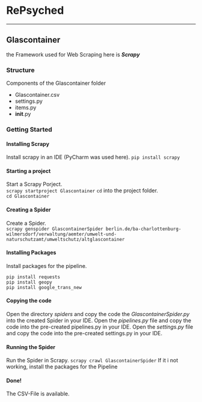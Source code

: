 # RePsyched
***


## Glascontainer
the Framework used for Web Scraping here is ***Scrapy***
### Structure
Components of the Glascontainer folder
* Glascontainer.csv
* settings.py 
* items.py
* __init__.py

### Getting Started
#### Installing Scrapy
Install scrapy in an IDE (PyCharm was used here).
`pip install scrapy`

#### Starting a project
Start a Scrapy Porject.\
`scrapy startproject Glascontainer`
`cd` into the project folder.\
`cd Glascontainer`

#### Creating a Spider
Create a Spider.\
`scrapy genspider GlascontainerSpider berlin.de/ba-charlottenburg-wilmersdorf/verwaltung/aemter/umwelt-und-naturschutzamt/umweltschutz/altglascontainer`

#### Installing Packages
Install packages for the pipeline.
```
pip install requests
pip install geopy
pip install google_trans_new
```
#### Copying the code
Open the directory *spiders* and copy the code the *GlascontainerSpider.py* into the created Spider in your IDE.
Open the *pipelines.py* file and copy the code into the pre-created pipelines.py in your IDE.
Open the *settings.py* file and copy the code into the pre-created settings.py in your IDE.

#### Running the Spider
Run the Spider in Scrapy.
`scrapy crawl GlascontainerSpider`
If it i not working, install the packages for the Pipeline 

#### Done!
The CSV-File is available.
